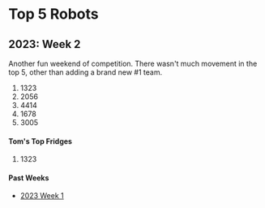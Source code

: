 # Top 5 Robots
## 2023: Week 2
Another fun weekend of competition. There wasn't much movement in the top 5, other than adding a brand new #1 team.

1. 1323
2. 2056
3. 4414
4. 1678
5. 3005

#### Tom's Top Fridges
1. 1323

#### Past Weeks

- [2023 Week 1](2023_week1.md)
